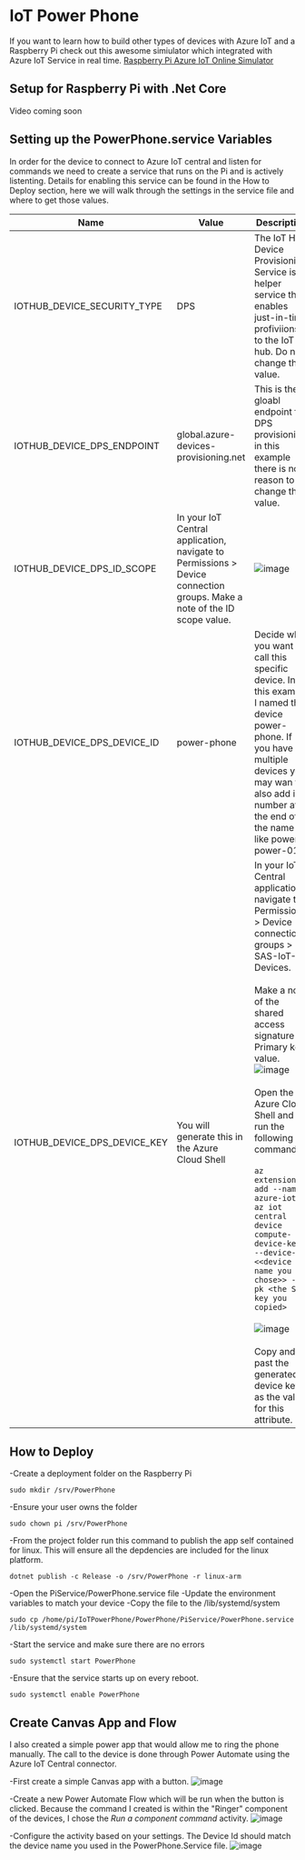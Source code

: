 # IoT Power Phone

If you want to learn how to build other types of devices with Azure IoT and a Raspberry Pi check out this awesome simiulator which integrated with Azure IoT Service in real time. [Raspberry Pi Azure IoT Online Simulator](https://azure-samples.github.io/raspberry-pi-web-simulator/)

## Setup for Raspberry Pi with .Net Core

Video coming soon

## Setting up the PowerPhone.service Variables
In order for the device to connect to Azure IoT central and listen for commands we need to create a service that runs on the Pi and is actively listenting.  Details for enabling this service can be found in the How to Deploy section, here we will walk through the settings in the service file and where to get those values.

|Name	|Value |Description|
| --- | --- | --- |
|IOTHUB_DEVICE_SECURITY_TYPE	|DPS  |The IoT Hub Device Provisioning Service is a helper service that enables just-in-time profiviions to the IoT hub.  Do not change this value.|
|IOTHUB_DEVICE_DPS_ENDPOINT	|global.azure-devices-provisioning.net  |This is the gloabl endpoint for DPS provisioning, in this example there is no reason to change this value.|
|IOTHUB_DEVICE_DPS_ID_SCOPE	|In your IoT Central application, navigate to Permissions > Device connection groups. Make a note of the ID scope value.| ![image](https://github.com/rwilson504/IoTPowerPhone/assets/7444929/25e3e650-4e76-4f45-a293-6d2df1c66579)|
|IOTHUB_DEVICE_DPS_DEVICE_ID |power-phone |Decide what you want to call this specific device. In this example I named the device power-phone. If you have multiple devices you may wan to also add in a number at the end of the name like power-power-01|
|IOTHUB_DEVICE_DPS_DEVICE_KEY	| You will generate this in the Azure Cloud Shell | In your IoT Central application, navigate to Permissions > Device connection groups > SAS-IoT-Devices.<br><br>Make a note of the shared access signature Primary key value. ![image](https://github.com/rwilson504/IoTPowerPhone/assets/7444929/70e72227-fa5b-4d94-84b5-ef2bbfbae23a)<br><br>Open the Azure Cloud Shell and run the following commands: <br><br>```az extension add --name azure-iot```<br>```az iot central device compute-device-key --device-id <<device name you chose>> --pk <the SAS key you copied>```<br><br>![image](https://github.com/rwilson504/IoTPowerPhone/assets/7444929/607bf7b5-6395-434e-8d67-81ff1fe1f172)<br><br>Copy and past the generated device key as the value for this attribute.|



## How to Deploy

-Create a deployment folder on the Raspberry Pi

``sudo mkdir /srv/PowerPhone``

-Ensure your user owns the folder

``sudo chown pi /srv/PowerPhone``

-From the project folder run this command to publish the app self contained for linux.  This will ensure all the depdencies are included for the linux platform.

``dotnet publish -c Release -o /srv/PowerPhone -r linux-arm``

-Open the PiService/PowerPhone.service file
-Update the environment variables to match your device
-Copy the file to the /lib/systemd/system

``sudo cp /home/pi/IoTPowerPhone/PowerPhone/PiService/PowerPhone.service /lib/systemd/system``

-Start the service and make sure there are no errors

``sudo systemctl start PowerPhone``

-Ensure that the service starts up on every reboot.

``sudo systemctl enable PowerPhone``

## Create Canvas App and Flow
I also created a simple power app that would allow me to ring the phone manually.  The call to the device is done through Power Automate using the Azure IoT Central connector.

-First create a simple Canvas app with a button.
![image](https://github.com/rwilson504/IoTPowerPhone/assets/7444929/c1da8c2b-a989-447d-9fe7-fa82c2bc7c61)

-Create a new Power Automate Flow which will be run when the button is clicked. Because the command I created is within the "Ringer" component of the devices, I chose the _Run a component command_ activity.
![image](https://github.com/rwilson504/IoTPowerPhone/assets/7444929/4d4f078a-3484-4f1f-9544-99cc5ee9ab61)

-Configure the activity based on your settings.  The Device Id should match the device name you used in the PowerPhone.Service file.
![image](https://github.com/rwilson504/IoTPowerPhone/assets/7444929/df88f9ad-7c12-4ad2-8841-ddac996d906a)
